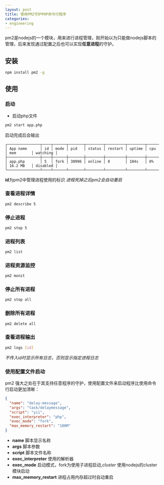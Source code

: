 ```yaml
---
layout: post
title: 使用PM2守护PHP命令行程序
categories:
- engineering
---
```

pm2是nodejs的一个模块，用来进行进程管理，刚开始以为只能做nodejs脚本的管理，后来发现通过配置之后也可以实现**任意进程**的守护。
## 安装

```bash
npm install pm2 -g
```

## 使用
### 启动
+ 启动php文件

```bash
pm2 start app.php
```

启动完成后会输出

```text
┌───────────────┬────┬──────┬───────┬────────┬─────────┬────────┬─────┬───────────┬──────────┐
│ App name      │ id │ mode │ pid   │ status │ restart │ uptime │ cpu │ mem       │ watching │
├───────────────┼────┼──────┼───────┼────────┼─────────┼────────┼─────┼───────────┼──────────┤
│ app.php       │ 5  │ fork │ 30996 │ online │ 0       │ 104s   │ 0%  │ 16.2 MB   │ disabled │
└───────────────┴────┴──────┴───────┴────────┴─────────┴────────┴─────┴───────────┴──────────┘
```

**id**为pm2中管理进程使用的标识
*进程死掉之后pm2会自动重启*
### 查看进程详情

```bash
pm2 describe 5
```

### 停止进程

```bash
pm2 stop 5
```

### 进程列表

```bash
pm2 list
```

### 进程资源监控

```bash
pm2 monit
```

### 停止所有进程

```bash
pm2 stop all
```

### 删除所有进程

```bash
pm2 delete all
```

### 查看进程输出

```bash
pm2 logs [id]
```

*不传入id时显示所有日志，否则显示指定进程日志*

### 使用配置文件启动
pm2 强大之处在于其支持任意程序的守护，使用配置文件来启动程序比使用命令行启动更加清晰：

```json
{
  "name": "delay-message",
  "args": "task/delaymessage",
  "script": "yii",
  "exec_interpreter": "php",
  "exec_mode": "fork",
  "max_memory_restart": "100M"
}
```

+ **name** 脚本显示名称
+ **args** 脚本参数
+ **script** 脚本文件名称
+ **exec_interpreter** 使用的解析器
+ **exec_mode** 启动模式，fork为使用子进程启动,*cluster* 使用nodejs的cluster模块启动
+ **max_memory_restart** 进程占用内存超过时自动重启